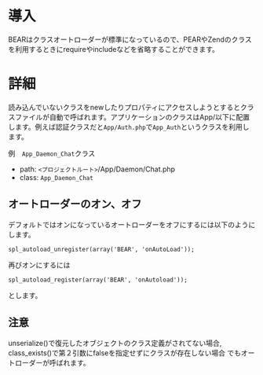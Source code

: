 # 導入 #

BEARはクラスオートローダーが標準になっているので、PEARやZendのクラスを利用するときにrequireやincludeなどを省略することができます。

# 詳細 #

読み込んでいないクラスをnewしたりプロパティにアクセスしようとするとクラスファイルが自動で呼ばれます。アプリケーションのクラスはApp/以下に配置します。例えば認証クラスだと`App/Auth.php`で`App_Auth`というクラスを利用します。

例　`App_Daemon_Chat`クラス


  * path: `<プロジェクトルート>`/App/Daemon/Chat.php
  * class: `App_Daemon_Chat`

## オートローダーのオン、オフ ##

デフォルトではオンになっているオートローダーをオフにするには以下のようにします。

```
spl_autoload_unregister(array('BEAR', 'onAutoLoad'));
```

再びオンにするには
```
spl_autoload_register(array('BEAR', 'onAutoload'));
```

とします。

## 注意 ##

unserialize()で復元したオブジェクトのクラス定義がされてない場合, class\_exists()で第２引数にfalseを指定せずにクラスが存在しない場合 でもオートローダーが呼ばれます。